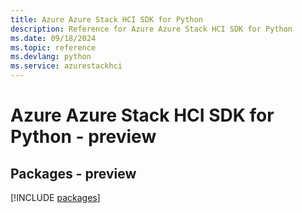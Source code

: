 ```yaml
---
title: Azure Azure Stack HCI SDK for Python
description: Reference for Azure Azure Stack HCI SDK for Python
ms.date: 09/18/2024
ms.topic: reference
ms.devlang: python
ms.service: azurestackhci
---
```

# Azure Azure Stack HCI SDK for Python - preview
## Packages - preview
[!INCLUDE [packages](azure-stack-hci-index.md)]